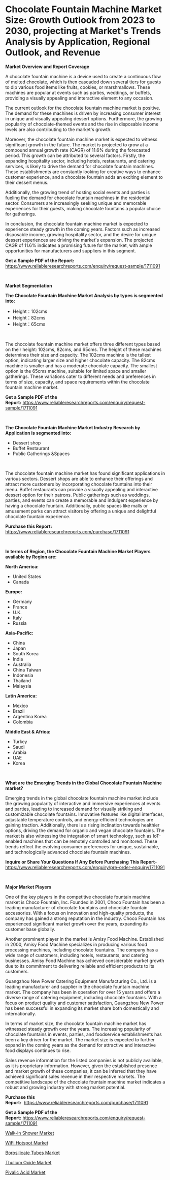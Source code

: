 <p><h1>Chocolate Fountain Machine Market Size: Growth Outlook from 2023 to 2030, projecting at Market's Trends Analysis by Application, Regional Outlook, and Revenue</h1></p><p><strong>Market Overview and Report Coverage</strong></p>
<p><p>A chocolate fountain machine is a device used to create a continuous flow of melted chocolate, which is then cascaded down several tiers for guests to dip various food items like fruits, cookies, or marshmallows. These machines are popular at events such as parties, weddings, or buffets, providing a visually appealing and interactive element to any occasion.</p><p>The current outlook for the chocolate fountain machine market is positive. The demand for these machines is driven by increasing consumer interest in unique and visually appealing dessert options. Furthermore, the growing popularity of chocolate-themed events and the rise in disposable income levels are also contributing to the market's growth.</p><p>Moreover, the chocolate fountain machine market is expected to witness significant growth in the future. The market is projected to grow at a compound annual growth rate (CAGR) of 11.6% during the forecasted period. This growth can be attributed to several factors. Firstly, the expanding hospitality sector, including hotels, restaurants, and catering services, is likely to drive the demand for chocolate fountain machines. These establishments are constantly looking for creative ways to enhance customer experience, and a chocolate fountain adds an exciting element to their dessert menus.</p><p>Additionally, the growing trend of hosting social events and parties is fueling the demand for chocolate fountain machines in the residential sector. Consumers are increasingly seeking unique and memorable experiences for their guests, making chocolate fountains a popular choice for gatherings.</p><p>In conclusion, the chocolate fountain machine market is expected to experience steady growth in the coming years. Factors such as increased disposable income, growing hospitality sector, and the desire for unique dessert experiences are driving the market's expansion. The projected CAGR of 11.6% indicates a promising future for the market, with ample opportunities for manufacturers and suppliers in this segment.</p></p>
<p><strong>Get a Sample PDF of the Report:</strong> <a href="https://www.reliableresearchreports.com/enquiry/request-sample/1711091">https://www.reliableresearchreports.com/enquiry/request-sample/1711091</a></p>
<p>&nbsp;</p>
<p><strong>Market Segmentation</strong></p>
<p><strong>The Chocolate Fountain Machine Market Analysis by types is segmented into:</strong></p>
<p><ul><li>Height：102cms</li><li>Height：82cms</li><li>Height：65cms</li></ul></p>
<p>&nbsp;</p>
<p><p>The chocolate fountain machine market offers three different types based on their height: 102cms, 82cms, and 65cms. The height of these machines determines their size and capacity. The 102cms machine is the tallest option, indicating larger size and higher chocolate capacity. The 82cms machine is smaller and has a moderate chocolate capacity. The smallest option is the 65cms machine, suitable for limited space and smaller gatherings. These variations cater to different needs and preferences in terms of size, capacity, and space requirements within the chocolate fountain machine market.</p></p>
<p><strong>Get a Sample PDF of the Report:</strong>&nbsp;<a href="https://www.reliableresearchreports.com/enquiry/request-sample/1711091">https://www.reliableresearchreports.com/enquiry/request-sample/1711091</a></p>
<p>&nbsp;</p>
<p><strong>The Chocolate Fountain Machine Market Industry Research by Application is segmented into:</strong></p>
<p><ul><li>Dessert shop</li><li>Buffet Restaurant</li><li>Public Gatherings &Spaces</li></ul></p>
<p>&nbsp;</p>
<p><p>The chocolate fountain machine market has found significant applications in various sectors. Dessert shops are able to enhance their offerings and attract more customers by incorporating chocolate fountains into their menu. Buffet restaurants can provide a visually appealing and interactive dessert option for their patrons. Public gatherings such as weddings, parties, and events can create a memorable and indulgent experience by having a chocolate fountain. Additionally, public spaces like malls or amusement parks can attract visitors by offering a unique and delightful chocolate fountain experience.</p></p>
<p><strong>Purchase this Report:</strong>&nbsp; <a href="https://www.reliableresearchreports.com/purchase/1711091">https://www.reliableresearchreports.com/purchase/1711091</a></p>
<p>&nbsp;</p>
<p><strong>In terms of Region, the Chocolate Fountain Machine Market Players available by Region are:</strong></p>
<p>
    <p> <strong> North America: </strong>
        <ul>
            <li>United States</li>
            <li>Canada</li>
        </ul>
        </p> 
    <p> <strong> Europe: </strong>
        <ul>
            <li>Germany</li>
            <li>France</li>
            <li>U.K.</li>
            <li>Italy</li>
            <li>Russia</li>
        </ul>
        </p> 
    <p> <strong> Asia-Pacific: </strong>
        <ul>
            <li>China</li>
            <li>Japan</li>
            <li>South Korea</li>
            <li>India</li>
            <li>Australia</li>
            <li>China Taiwan</li>
            <li>Indonesia</li>
            <li>Thailand</li>
            <li>Malaysia</li>
        </ul>
        </p> 
    <p> <strong> Latin America: </strong>
        <ul>
            <li>Mexico</li>
            <li>Brazil</li>
            <li>Argentina Korea</li>
            <li>Colombia</li>
        </ul>
        </p> 
    <p> <strong> Middle East & Africa: </strong>
        <ul>
            <li>Turkey</li>
            <li>Saudi</li>
            <li>Arabia</li>
            <li>UAE</li>
            <li>Korea</li>
        </ul>
    </p>
    </p>
<p>&nbsp;</p>
<p><strong>What are the Emerging Trends in the Global Chocolate Fountain Machine market?</strong></p>
<p><p>Emerging trends in the global chocolate fountain machine market include the growing popularity of interactive and immersive experiences at events and parties, leading to increased demand for visually striking and customizable chocolate fountains. Innovative features like digital interfaces, adjustable temperature controls, and energy-efficient technologies are gaining traction. Additionally, there is a rising inclination towards healthier options, driving the demand for organic and vegan chocolate fountains. The market is also witnessing the integration of smart technology, such as IoT-enabled machines that can be remotely controlled and monitored. These trends reflect the evolving consumer preferences for unique, sustainable, and technologically advanced chocolate fountain machines.</p></p>
<p><strong>Inquire or Share Your Questions If Any Before Purchasing This Report</strong>- <a href="https://www.reliableresearchreports.com/enquiry/pre-order-enquiry/1711091">https://www.reliableresearchreports.com/enquiry/pre-order-enquiry/1711091</a></p>
<p>&nbsp;</p>
<p><strong>Major Market Players</strong></p>
<p><p>One of the key players in the competitive chocolate fountain machine market is Choco Fountain, Inc. Founded in 2001, Choco Fountain has been a leading manufacturer of chocolate fountains and chocolate fountain accessories. With a focus on innovation and high-quality products, the company has gained a strong reputation in the industry. Choco Fountain has experienced significant market growth over the years, expanding its customer base globally.</p><p>Another prominent player in the market is Amisy Food Machine. Established in 2000, Amisy Food Machine specializes in producing various food processing machines, including chocolate fountains. The company has a wide range of customers, including hotels, restaurants, and catering businesses. Amisy Food Machine has achieved considerable market growth due to its commitment to delivering reliable and efficient products to its customers.</p><p>Guangzhou New Power Catering Equipment Manufacturing Co., Ltd. is a leading manufacturer and supplier in the chocolate fountain machine market. The company has been in operation for over 15 years and offers a diverse range of catering equipment, including chocolate fountains. With a focus on product quality and customer satisfaction, Guangzhou New Power has been successful in expanding its market share both domestically and internationally.</p><p>In terms of market size, the chocolate fountain machine market has witnessed steady growth over the years. The increasing popularity of chocolate fountains in events, parties, and foodservice establishments has been a key driver for the market. The market size is expected to further expand in the coming years as the demand for attractive and interactive food displays continues to rise.</p><p>Sales revenue information for the listed companies is not publicly available, as it is proprietary information. However, given the established presence and market growth of these companies, it can be inferred that they have achieved significant sales revenue in their respective markets. The competitive landscape of the chocolate fountain machine market indicates a robust and growing industry with strong market potential.</p></p>
<p><strong>Purchase this Report:</strong>&nbsp;&nbsp;<a href="https://www.reliableresearchreports.com/purchase/1711091">https://www.reliableresearchreports.com/purchase/1711091</a></p>
<p></p>
<p><strong>Get a Sample PDF of the Report:</strong>&nbsp;<a href="https://www.reliableresearchreports.com/enquiry/request-sample/1711091">https://www.reliableresearchreports.com/enquiry/request-sample/1711091</a></p>
<p><p><a href="https://medium.com/@palm.quick.roof/walk-in-shower-market-insights-into-market-cagr-market-trends-and-growth-strategies-77bf2351ffa9">Walk-in Shower Market</a></p><p><a href="https://github.com/rahu1502/Market-Research-Report-List-1/blob/main/wifi-hotspot-market.md">WiFi Hotspot Market</a></p><p><a href="https://www.linkedin.com/pulse/borosilicate-tubes-market-research-report-unlocks-analysis-3cikc/">Borosilicate Tubes Market</a></p><p><a href="https://github.com/rahu1501/Market-Research-Report-List-1/blob/main/thulium-oxide-market.md">Thulium Oxide Market</a></p><p><a href="https://www.linkedin.com/pulse/pivalic-acid-market-size-share-amp-trends-analysis-report-3x7wc/">Pivalic Acid Market</a></p></p>